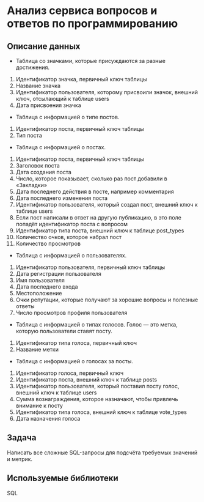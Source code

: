 # Анализ сервиса вопросов и ответов по программированию 

## Описание данных
- Таблица со значками, которые присуждаются за разные достижения. 
1. Идентификатор значка, первичный ключ таблицы
2. Название значка
3. Идентификатор пользователя, которому присвоили значок, внешний ключ, отсылающий к таблице users
4. Дата присвоения значка
- Таблица с информацией о типе постов. 
1. Идентификатор поста, первичный ключ таблицы
2. Тип поста
- Таблица с информацией о постах.
1. Идентификатор поста, первичный ключ таблицы
2. Заголовок поста
3. Дата создания поста
4. Число, которое показывает, сколько раз пост добавили в «Закладки»
5. Дата последнего действия в посте, например комментария
6. Дата последнего изменения поста
7. Идентификатор пользователя, который создал пост, внешний ключ к таблице users
8. Если пост написали в ответ на другую публикацию, в это поле попадёт идентификатор поста с вопросом
9. Идентификатор типа поста, внешний ключ к таблице post_types
10. Количество очков, которое набрал пост
11. Количество просмотров
- Таблица с информацией о пользователях.
1. Идентификатор пользователя, первичный ключ таблицы
2. Дата регистрации пользователя
3. Имя пользователя
4. Дата последнего входа
5. Местоположение
6. Очки репутации, которые получают за хорошие вопросы и полезные ответы
7. Число просмотров профиля пользователя
- Таблица с информацией о типах голосов. Голос — это метка, которую пользователи ставят посту.
1. Идентификатор типа голоса, первичный ключ
2. Название метки
- Таблица с информацией о голосах за посты. 
1. Идентификатор голоса, первичный ключ
2. Идентификатор поста, внешний ключ к таблице posts
3. Идентификатор пользователя, который поставил посту голос, внешний ключ к таблице users
4. Сумма вознаграждения, которое назначают, чтобы привлечь внимание к посту
5. Идентификатор типа голоса, внешний ключ к таблице vote_types
6. Дата назначения голоса


## Задача 
Написать все сложные SQL-запросы для подсчёта требуемых значений и метрик. 

## Используемые библиотеки
SQL
